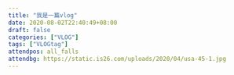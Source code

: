 ```yaml
---
title: "我是一篇vlog"
date: 2020-08-02T22:40:49+08:00
draft: false
categories: ["VLOG"]
tags: ["VLOGtag"]
attendpos: all_falls
attendbg: https://static.is26.com/uploads/2020/04/usa-45-1.jpg
---
```


